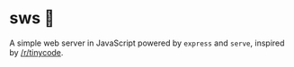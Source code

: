 # sws :rocket:
A simple web server in JavaScript powered by `express` and `serve`, inspired by [/r/tinycode](https://tinycode.reddit.com).
